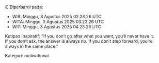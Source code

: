 ⏰ Diperbarui pada:
- WIB: Minggu, 3 Agustus 2025 02.23.26 UTC
- WITA: Minggu, 3 Agustus 2025 03.23.26 UTC
- WIT: Minggu, 3 Agustus 2025 04.23.26 UTC

Kutipan Inspiratif:
"If you don’t go after what you want, you’ll never have it. If you don’t ask, the answer is always no. If you don’t step forward, you’re always in the same place."


Kategori: motivational

